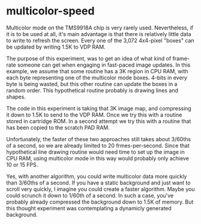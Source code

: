 # multicolor-speed

Multicolor mode on the TMS9918A chip is very rarely used.
Nevertheless, if it is to be used at all, it's main advantage is that there is relatively little data to write to refresh the screen.
Every one of the 3,072 4x4-pixel "boxes" can be updated by writing 1.5K to VDP RAM.

The purpose of this experiment, was to get an idea of what kind of frame-rate someone can get when engaging in fast-paced image updates.
In this example, we assume that some routine has a 3K region in CPU RAM, with each byte representing one of the multicolor mode boxes.
4-bits in every byte is being wasted, but this other routine can update the boxes in a random order.
This hypothetical routine probably is drawing lines and shapes.

The code in this experiment is taking that 3K image map, and compressing it down to 1.5K to send to the VDP RAM.
Once we try this with a routine stored in cartridge ROM.
In a second attempt we try this with a routine that has been copied to the scratch PAD RAM.

Unfortunately, the faster of these two approaches still takes about 3/60ths of a second, so we are already limited to 20 frmes-per-second.
Since that hypothetical line drawing routine would need time to set up the image in CPU RAM,
using multicolor mode in this way would probably only achieve 10 or 15 FPS.

Yes, with another algorithm, you could write multicolor data more quickly than 3/60ths of a second.
If you have a static background and just want to scroll very quickly,
I imagine you could create a faster algorithm.
Maybe you could scrunch it down to 1/60th of a second.
In such a case, you've probably already compressed the background down to 1.5K of memory.
But this thought experiment was contemplating a dynamicly generated background. 
